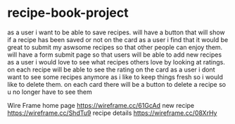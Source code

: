 # recipe-book-project

as a user i want to be able to save recipes. will have a button that will show if a recipe has been saved or not on the card
as a user i find that it would be great to submit my aswsome recipes so that other people can enjoy them. will have a form submit page so that users will be able to add new recipes
as a user i would love to see what recipes others love by looking at ratings. on each recipe will be able to see the rating on the card
as a user i dont want to see some recipes anymore as i like to keep things fresh so i would like to delete them. on each card there will be a button to delete a recipe so u no longer have to see them

Wire Frame
home page https://wireframe.cc/61GcAd
new recipe https://wireframe.cc/ShdTu9
recipe details https://wireframe.cc/08XrHy
